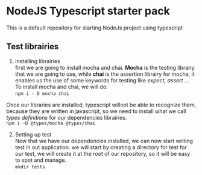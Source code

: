 # NodeJS Typescript starter pack

This is a  default repository for starting NodeJs project using typescript

## Test librairies

1. installing librairies  
first we are going to install mocha and chai. **Mocha** is the testing librairy that we are going to use, while **chai** is the assertion librairy for mocha, it enables us the use of some keywords for testing like *expect, assert ...*  
To install mocha and chai, we will do:  
`npm i - D mocha chai`
  
  Once our libraries are installed, typescript willnot be able to recognize them, because they are written in javascript, so we need to install what we call *types definitions* for our dependencies librairies.  
`npm i -D @types/mocha @types/chai`  

2. Setting up test  
Now that we have our dependencies installed, we can now start writing test in out application. we will start by creating a directory for test for our test, we will create it at the root of our repository, so it will be easy to spot and manage.  
`mkdir tests`





